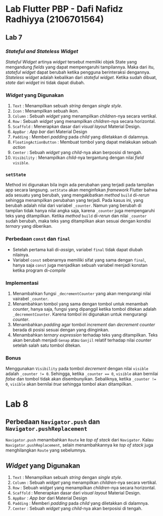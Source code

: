 # **Lab Flutter PBP - Dafi Nafidz Radhiyya (2106701564)**

## **Lab 7**

### *Stateful and Stateless Widget*
*Stateful Widget* artinya *widget* tersebut memiliki objek State yang mengandung *fields* yang dapat mempengaruhi tampilannya. Maka dari itu, *stateful widget* dapat berubah ketika pengguna berinteraksi dengannya. 
*Stateless widget* adalah kebalikan dari *stateful widget*. Ketika sudah dibuat, *state* dari *widget* ini tidak dapat diubah.

### *Widget* yang Digunakan
1. `Text`
: Menampilkan sebuah *string* dengan *single style*.
2. `Icon`
: Menampilkan sebuah ikon.
3. `Column`
: Sebuah *widget* yang menampilkan *children*-nya secara vertikal.
4. `Row`
: Sebuah *widget* yang menampilkan *children*-nya secara horizontal.
5. `Scaffold`
: Menerapkan dasar dari *visual layout* Material Design.
6. `AppBar`
: *App bar* dari Material Design
7. `Padding`
: Memberi *padding* pada *child* yang diletakkan di dalamnya.
8. `FloatingActionButton`
: Membuat tombol yang dapat melakukan sebuah *action*
9. `Center`
: Sebuah *widget* yang *child*-nya akan berposisi di tengah.
10. `Visibility`
: Menampilkan *child*-nya tergantung dengan nilai *field* `visible`.

### `setState`
Method ini digunakan bila ingin ada perubahan yang terjadi pada tampilan app secara langsung. `setState` akan menginfokan *framework* Flutter bahwa ada sesuatu yang berubah, yang mengakibatkan *method* `build` di-*rerun* sehingga menampilkan perubahan yang terjadi. Pada kasus ini, yang berubah adalah nilai dari variabel `_counter`. Namun yang berubah di tampilan tidak hanya nilai angka saja, karena `_counter` juga mempengaruhi teks yang ditampilkan. Ketika *method* `build` di-*rerun* dan nilai `_counter` sudah berubah, maka teks yang ditampilkan akan sesuai dengan kondisi *ternary* yang diberikan.

### Perbedaan `const` dan `final`
* Setelah pertama kali di-*assign*, variabel `final` tidak dapat diubah nilainya.
* Variabel `const` sebenarnya memiliki sifat yang sama dengan `final`, hanya saja `const` juga menjadikan sebuah variabel menjadi konstan ketika program di-*compile*

### Implementasi
1. Menambahkan fungsi `_decrementCounter` yang akan mengurangi nilai vairabel `_counter`.
2. Menambahkan tombol yang sama dengan tombol untuk menambah *counter*, hanya saja, fungsi yang dipanggil ketika tombol ditekan adalah `_decrementCounter`. Karena tombol ini digunakan untuk mengurangi *counter*.
3. Menambahkan *padding* agar tombol *increment* dan *decrement counter* berada di posisi sesuai dengan yang diinginkan.
4. Menambahkan *ternary expression* terhadap teks yang ditampilkan. Teks akan berubah menjadi `Genap` atau `Ganjil` relatif terhadap nilai *counter* setelah salah satu tombol ditekan. 

### Bonus
Menggunakan `Visibility` pada tombol *decrement* dengan nilai `visible` adalah `_counter != 0`. Sehingga, ketika `_counter == 0`, `visible` akan bernilai *false* dan tombol tidak akan disembunyikan. Sebaliknya, ketika `_counter != 0`, `visible` akan bernilai *true* sehingga tombol akan ditampilkan.

# **Lab 8**

## Perbedaan `Navigator.push` dan `Navigator.pushReplacement`
`Navigator.push` menambahkan `Route` ke *top of stack* dari `Navigator`. Kalau `Navigator.pushReplacement`, selain menambahkannya ke *top of stack* juga menghilangkan `Route` yang sebelumnya.

## *Widget* yang Digunakan
1. `Text`
: Menampilkan sebuah *string* dengan *single style*.
2. `Column`
: Sebuah *widget* yang menampilkan *children*-nya secara vertikal.
3. `Row`
: Sebuah *widget* yang menampilkan *children*-nya secara horizontal.
4. `Scaffold`
: Menerapkan dasar dari *visual layout* Material Design.
5. `AppBar`
: *App bar* dari Material Design
6. `Padding`
: Memberi *padding* pada *child* yang diletakkan di dalamnya.
7. `Center`
: Sebuah *widget* yang *child*-nya akan berposisi di tengah.